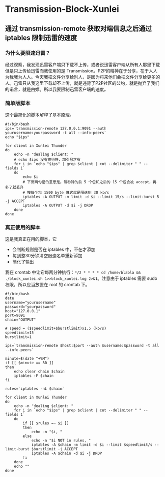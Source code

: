 # Transmission-Block-Xunlei
## 通过 transmission-remote 获取对端信息之后通过 iptables 限制迅雷的速度

### 为什么要限速迅雷？
经过观察，我发现迅雷客户端只下载不上传，或者说迅雷客户端从所有人那里下载但是只上传给迅雷而我使用的是 Transmission。P2P的精神在于分享，在于人人为我我为人人。今天我把文件分享给别人，是因为将来他们会把文件分享给更多的人。迅雷只从我这里下载却不上传，就是违背了P2P社区的公约，就是抛弃了我们的诺言，就是白嫖。所以我要限制迅雷客户端的速度。

### 简单版脚本

这个最简化的脚本解释了基本原理。

```
#!/bin/bash
ips=`transmission-remote 127.0.0.1:9091 --auth yourusername:yourpassword -t all --info-peers`
echo "$ips"

for client in Xunlei Thunder
do
    echo -n "dealing $client: "
    # echo $ips 没有换行符，加引号才有
    for i in `echo "$ips" | grep $client | cut --delimiter " " --fields 1`
    do
        echo $i
        # 下面两句话的意思是，每秒钟的前 5 个包和之后的 15 个包会被 accept，再多了就丢弃
        # 按每个包 1500 byte 算这就是限速到 30 kb/s
        iptables -A OUTPUT -m limit -d $i --limit 15/s --limit-burst 5 -j ACCEPT
        iptables -A OUTPUT -d $i -j DROP
    done
done
```

### 真正使用的脚本

这是我真正在用的脚本，它

* 会判断规则是否在 iptables 中，不在才添加
* 每到整30分钟清空限速名单重新添加
* 简化了输出

我在 crontab 中让它每两分钟执行：`*/2 * * * * cd /home/blabla && ./block_xunlei.sh 1>>block_xunlei.log 2>&1`。注意由于 iptables 需要 sudo 权限，所以应当放置在 root 的 crontab 下。

```
#!/bin/bash
date
username="yourusername"
password="yourpassword"
host="127.0.0.1"
port=9091
chain="OUTPUT"

# speed = ($speedlimit+$burstlimit)x1.5 (kb/s)
speedlimit=15
burstlimit=1

ips=`transmission-remote $host:$port --auth $username:$password -t all --info-peers`

minute=$(date "+%M")
if [[ $minute == 30 ]]
then
    echo clear chain $chain
    iptables -F $chain
fi

rules=`iptables -nL $chain`

for client in Xunlei Thunder
do
    echo -n "dealing $client: "
    for i in `echo "$ips" | grep $client | cut --delimiter " " --fields 1`
    do
        if [[ $rules =~ $i ]]
        then
            echo -n "$i, "
        else
            echo -n "$i NOT in rules, "
            iptables -A $chain -m limit -d $i --limit $speedlimit/s --limit-burst $burstlimit -j ACCEPT
            iptables -A $chain -d $i -j DROP
        fi
    done
    echo ""
done
```
